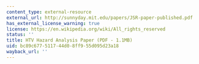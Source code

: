 ```yaml
---
content_type: external-resource
external_url: http://sunnyday.mit.edu/papers/JSR-paper-published.pdf
has_external_license_warning: true
license: https://en.wikipedia.org/wiki/All_rights_reserved
status: ''
title: HTV Hazard Analysis Paper (PDF - 1.1MB)
uid: bc89c677-5117-44d0-8ff9-55d095d23a18
wayback_url: ''
---
```

